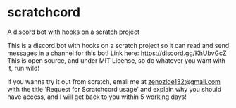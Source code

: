 # scratchcord
A discord bot with hooks on a scratch project

This is a discord bot with hooks on a scratch project so it can read and send messages in a channel for this bot!
Link here: https://discord.gg/KhUbvGcZ
This is open source, and under MIT License, so do whatever you want with it, run wild!

If you wanna try it out from scratch, email me at zenozide132@gmail.com with the title 'Request for Scratchcord usage' and explain why you should have access, and I will get back to you within 5 working days!
